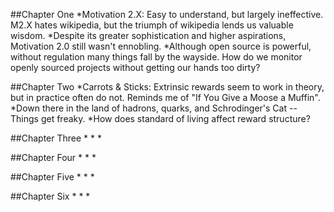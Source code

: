 ##Chapter One
*Motivation 2.X: Easy to understand, but largely ineffective. M2.X hates wikipedia, but the triumph of wikipedia lends us valuable wisdom. 
*Despite its greater sophistication and higher aspirations, Motivation 2.0 still wasn't ennobling. 
*Although open source is powerful, without regulation many things fall by the wayside. How do we monitor openly sourced projects without getting our hands too dirty? 

##Chapter Two 
*Carrots & Sticks: Extrinsic rewards seem to work in theory, but in practice often do not. Reminds me of "If You Give a Moose a Muffin".
*Down there in the land of hadrons, quarks, and Schrodinger's Cat -- Things get freaky. 
*How does standard of living affect reward structure? 

##Chapter Three 
*
*
* 

##Chapter Four 
*
*
*

##Chapter Five 
*
*
*

##Chapter Six
*
*
*
